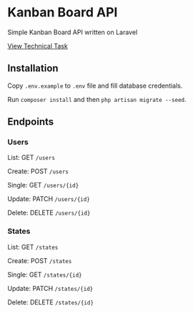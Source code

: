 # Kanban Board API

Simple Kanban Board API written on Laravel

[View Technical Task](task.md)

## Installation

Copy `.env.example` to `.env` file and fill database credentials.

Run `composer install` and then `php artisan migrate --seed`. 

## Endpoints

### Users

List: GET `/users`

Create: POST `/users`

Single: GET `/users/{id}`

Update: PATCH `/users/{id}`

Delete: DELETE `/users/{id}`


### States

List: GET `/states`

Create: POST `/states`

Single: GET `/states/{id}`

Update: PATCH `/states/{id}`

Delete: DELETE `/states/{id}`
